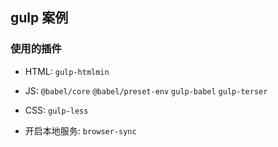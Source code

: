 ## gulp 案例

### 使用的插件

- HTML: `gulp-htmlmin`

- JS: `@babel/core` `@babel/preset-env` `gulp-babel` `gulp-terser`

- CSS: `gulp-less`

- 开启本地服务: `browser-sync`
